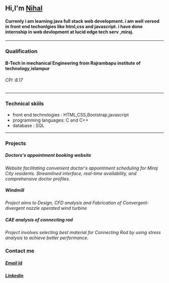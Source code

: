 ## Hi,I'm [Nihal](https://www.linkedin.com/in/nihal-mujawar-6a47011a1 )
#### Currenly i am learning java full stack web development. i am well versed in front end techonlgies like html,css and javascript. i have done internship in web devlopment at lucid edge tech serv ,miraj.
------------
### Qualification 
#### B-Tech in mechanical Engineering from Rajrambapu institute of technology,islampur
 ###### *CPI :8.17*

 ------
### Technical skiils
- front end technologies : HTML,CSS,Bootstrap,javascript
- programming languages: C and C++
- database : SQL
-----------------
### Projects
##### Doctors's appointment booking website
*Website facilitating convenient doctor's appointment scheduling for Miraj City residents. Streamlined interface, real-time availability, and comprehensive doctor profiles.*
##### Windmill
*Project aims to Design, CFD analysis and Fabrication of Convergent- divergent nozzle operated wind turbine*
##### CAE analysis of connecting rod
 *Project involves selecting best material for Connecting Rod by using stress analysis to achieve better performance.* 

### Contact me 
 ##### [Email Id](nmujawar008@gmail.com)
 ##### [Linkedin](https://www.linkedin.com/in/nihal-mujawar-6a47011a1 )
 
